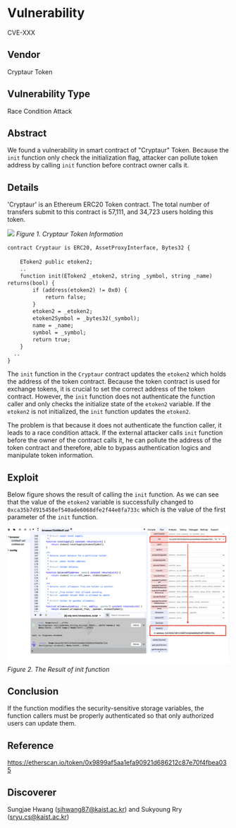 # Vulnerability
CVE-XXX

## Vendor
Cryptaur Token

## Vulnerability Type
Race Condition Attack

## Abstract
We found a vulnerability in smart contract of "Cryptaur" Token.
Because the `init` function only check the initialization flag, attacker can pollute token address by calling `init` function before contract owner calls it.

## Details
'Cryptaur' is an Ethereum ERC20 Token contract. The total number of transfers submit to this contract is 57,111, and 34,723 users holding this token.

![](./img/vis_02_1.png)
  *Figure 1. Cryptaur Token Information*


```
contract Cryptaur is ERC20, AssetProxyInterface, Bytes32 {

    EToken2 public etoken2;
    ..
    function init(EToken2 _etoken2, string _symbol, string _name) returns(bool) {
        if (address(etoken2) != 0x0) {
            return false;
        }
        etoken2 = _etoken2;
        etoken2Symbol = _bytes32(_symbol);
        name = _name;
        symbol = _symbol;
        return true;
    }
  ..
}
```

The `init` function in the `Cryptaur` contract updates the `etoken2` which holds the address of the token contract.
Because the token contract is used for exchange tokens, it is crucial to set the correct address of the token contract.
However, the `init` function does not authenticate the function caller and only checks the initialize state of the `etoken2` variable. If the `etoken2` is not initialized, the `init` function updates the `etoken2`.

The problem is that because it does not authenticate the function caller, it leads to a race condition attack.
If the external attacker calls `init` function before the owner of the contract calls it, he can pollute the address of the token contract and therefore, able to bypass authentication logics and manipulate token information.

## Exploit
Below figure shows the result of calling the `init` function.
As we can see that the value of the `etoken2` variable is successfully changed to `0xca35b7d915458ef540ade6068dfe2f44e8fa733c` which is the value of the first parameter of the `init` function.

  ![](./img/vis_03_2.png)
  *Figure 2. The Result of init function*

## Conclusion
If the function modifies the security-sensitive storage variables, the function callers must be properly authenticated so that only authorized users can update them.

## Reference
https://etherscan.io/token/0x9899af5aa1efa90921d686212c87e70f4fbea035


## Discoverer
Sungjae Hwang (sjhwang87@kaist.ac.kr) and Sukyoung Rry (sryu.cs@kaist.ac.kr)
